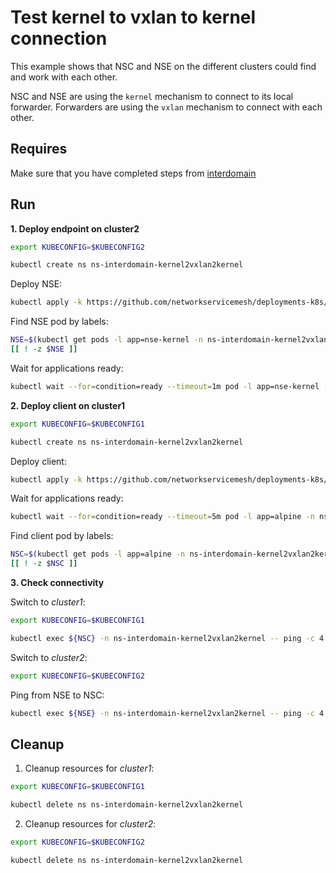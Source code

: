 # Test kernel to vxlan to kernel connection

This example shows that NSC and NSE on the different clusters could find and work with each other.

NSC and NSE are using the `kernel` mechanism to connect to its local forwarder.
Forwarders are using the `vxlan` mechanism to connect with each other.

## Requires

Make sure that you have completed steps from [interdomain](../../)

## Run

**1. Deploy endpoint on cluster2**

```bash
export KUBECONFIG=$KUBECONFIG2
```

```bash
kubectl create ns ns-interdomain-kernel2vxlan2kernel
```

Deploy NSE:
```bash
kubectl apply -k https://github.com/networkservicemesh/deployments-k8s/examples/multicluster/usecases/interdomain_Kernel2Vxlan2Kernel/cluster2?ref=761e4ae5cb0349fc9cb3e4822ba7e6f9723e75af
```

Find NSE pod by labels:
```bash
NSE=$(kubectl get pods -l app=nse-kernel -n ns-interdomain-kernel2vxlan2kernel --template '{{range .items}}{{.metadata.name}}{{"\n"}}{{end}}')
[[ ! -z $NSE ]]
```

Wait for applications ready:
```bash
kubectl wait --for=condition=ready --timeout=1m pod -l app=nse-kernel -n ns-interdomain-kernel2vxlan2kernel
```

**2. Deploy client on cluster1**

```bash
export KUBECONFIG=$KUBECONFIG1
```

```bash
kubectl create ns ns-interdomain-kernel2vxlan2kernel
```

Deploy client:
```bash
kubectl apply -k https://github.com/networkservicemesh/deployments-k8s/examples/multicluster/usecases/interdomain_Kernel2Vxlan2Kernel/cluster1?ref=761e4ae5cb0349fc9cb3e4822ba7e6f9723e75af
```

Wait for applications ready:
```bash
kubectl wait --for=condition=ready --timeout=5m pod -l app=alpine -n ns-interdomain-kernel2vxlan2kernel
```

Find client pod by labels:
```bash
NSC=$(kubectl get pods -l app=alpine -n ns-interdomain-kernel2vxlan2kernel --template '{{range .items}}{{.metadata.name}}{{"\n"}}{{end}}')
[[ ! -z $NSC ]]
```

**3. Check connectivity**

Switch to *cluster1*:

```bash
export KUBECONFIG=$KUBECONFIG1
```

```bash
kubectl exec ${NSC} -n ns-interdomain-kernel2vxlan2kernel -- ping -c 4 172.16.1.2
```

Switch to *cluster2*:

```bash
export KUBECONFIG=$KUBECONFIG2
```

Ping from NSE to NSC:
```bash
kubectl exec ${NSE} -n ns-interdomain-kernel2vxlan2kernel -- ping -c 4 172.16.1.3
```

## Cleanup

1. Cleanup resources for *cluster1*:
```bash
export KUBECONFIG=$KUBECONFIG1
```
```bash
kubectl delete ns ns-interdomain-kernel2vxlan2kernel
```

2. Cleanup resources for *cluster2*:
```bash
export KUBECONFIG=$KUBECONFIG2
```
```bash
kubectl delete ns ns-interdomain-kernel2vxlan2kernel
```
